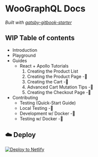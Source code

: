 # WooGraphQL Docs

*Built with [gatsby-gitbook-starter](https://github.com/hasura/gatsby-gitbook-starter)*

## WIP Table of contents
- Introduction
- Playground
- Guides
    - React + Apollo Tutorials
        1. Creating the Product List
        2. Creating the Product Page -:construction:
        3. Creating the Cart -:construction:
        4. Advanced Cart Mutation Tips -:construction:
        5. Creating the Checkout Page -:construction:
- Contributing
    - Testing (Quick-Start Guide)
    - Local Testing -:construction:
    - Development w/ Docker -:construction:
    - Testing w/ Docker -:construction:

## ☁️ Deploy

[![Deploy to Netlify](https://www.netlify.com/img/deploy/button.svg)](https://app.netlify.com/start/deploy?repository=https://github.com/kidunot89/woographql-docs)

